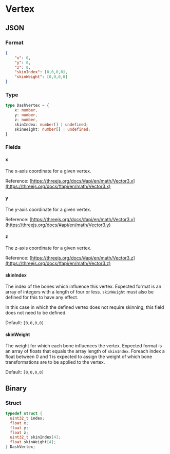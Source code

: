 # Vertex

## JSON

### Format

```json
{
	"x": 0,
	"y": 0,
	"z": 0,
	"skinIndex": [0,0,0,0],
	"skinWeight": [0,0,0,0]
}
```

### Type

```typescript
type DashVertex = {
	x: number,
	y: number,
	z: number,
	skinIndex: number[] | undefined;
	skinWeight: number[] | undefined;
}
```

### Fields

#### x

The x-axis coordinate for a given vertex.

Reference: [https://threejs.org/docs/#api/en/math/Vector3.x](https://threejs.org/docs/#api/en/math/Vector3.x)

#### y

The y-axis coordinate for a given vertex.&#x20;

Reference: [https://threejs.org/docs/#api/en/math/Vector3.y](https://threejs.org/docs/#api/en/math/Vector3.y)

#### z

The z-axis coordinate for a given vertex.

Reference: [https://threejs.org/docs/#api/en/math/Vector3.z](https://threejs.org/docs/#api/en/math/Vector3.z)

#### skinIndex

The index of the bones which influence this vertex. Expected format is an array of integers with a length of four or less. `skinWeight` must also be defined for this to have any effect.

In this case in which the defined vertex does not require skinning, this field does not need to be defined.&#x20;

Default: `[0,0,0,0]`

#### skinWeight

The weight for which each bone influences the vertex. Expected format is an array of floats that equals the array length of `skinIndex`. Foreach index a float between 0 and 1 is expected to assign the weight of which bone transformations are to be applied to the vertex.&#x20;

Default: `[0,0,0,0]`

## Binary

### Struct

```c
typedef struct {
  uint32_t index;
  float x;
  float y;
  float z;
  uint32_t skinIndex[4];
  float skinWeight[4];
} DashVertex;
```
